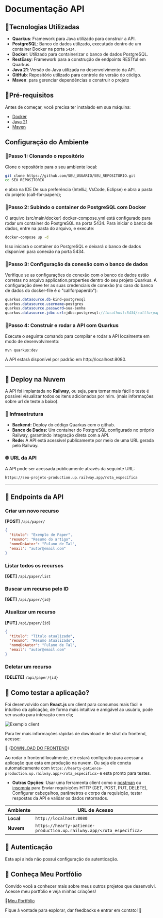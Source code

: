 # Documentação API 

## 📌Tecnologias Utilizadas
- **Quarkus**: Framework para Java utilizado para construir a API.
- **PostgreSQL**: Banco de dados utilizado, executado dentro de um container Docker na porta `5434`.
- **Docker**: Utilizado para containerizar o banco de dados PostgreSQL.
- **RestEasy**: Framework para a construção de endpoints RESTful em Quarkus.
- **Java 21**: Versão do Java utilizada no desenvolvimento da API.
- **GitHub**: Repositório utilizado para controle de versão do código.
- **Maven**: para gerenciar dependências e construir o projeto

## 📌Pré-requisitos

Antes de começar, você precisa ter instalado em sua máquina:
- [Docker](https://www.docker.com/products/docker-desktop)
- [Java 21](https://jdk.java.net/21/)
- [Maven](https://maven.apache.org/install.html)

## Configuração do Ambiente

### 📌Passo 1: Clonando o repositório

Clone o repositório para o seu ambiente local:

```bash
git clone https://github.com/SEU_USUARIO/SEU_REPOSITORIO.git
cd SEU_REPOSITORIO
```
e abra na IDE De sua preferência (IntelliJ, VsCode, Eclipse) e abra a pasta do projeto (call-for-papers);

### 📌Passo 2: Subindo o container do PostgreSQL com Docker
O arquivo (src/main/docker) docker-compose.yml está configurado para rodar um container do PostgreSQL na porta 5434. Para iniciar o banco de dados, entre na pasta do arquivo, e execute:

``` bash
docker-compose up -d
```
Isso iniciará o container do PostgreSQL e deixará o banco de dados disponível para conexão na porta 5434.

### 📌Passo 3: Configuração da conexão com o banco de dados
Verifique se as configurações de conexão com o banco de dados estão corretas no arquivo application.properties dentro do seu projeto Quarkus. A configuração deve ter as suas credenciais de conexão (no caso do banco de dados do docker-file é o "callforpaperdb"):

``` java
quarkus.datasource.db-kind=postgresql
quarkus.datasource.username=postgres
quarkus.datasource.password=sua-senha
quarkus.datasource.jdbc.url=jdbc:postgresql://localhost:5434/callforpaperdb
``` 

### 📌Passo 4: Construir e rodar a API com Quarkus
Execute o seguinte comando para compilar e rodar a API localmente em modo de desenvolvimento:

``` bash
mvn quarkus:dev
```
A API estará disponível por padrão em http://localhost:8080.

---

## 📌 Deploy na Nuvem  
A API foi implantada no **Railway**, ou seja, para tornar mais fácil o teste é possível visualizar todos os itens adicionados por mim. (mais informações sobre url de teste a baixo).

### 🚀 Infraestrutura
- **Backend:** Deploy do código Quarkus com o github.
- **Banco de Dados:** Um container do PostgreSQL configurado no próprio Railway, garantindo integração direta com a API.
- **Rede:** A API está acessível publicamente por meio de uma URL gerada pelo Railway.

### 🌐 URL da API
A API pode ser acessada publicamente através da seguinte URL:

```
https://seu-projeto-production.up.railway.app/rota_específica
```
---
## 📌 Endpoints da API  
### Criar um novo recurso  
**[POST]** `/api/paper/`  
```json
{
  "titulo": "Exemplo de Paper",
  "resumo": "Resumo do artigo",
  "nomeDoAutor": "Fulano de Tal",
  "email": "autor@email.com"
}
```

###  Listar todos os recursos  
**[GET]** `/api/paper/list`  

###  Buscar um recurso pelo ID  
**[GET]** `/api/paper/{id}`  

###  Atualizar um recurso  
**[PUT]** `/api/paper/{id}`  
```json
{
  "titulo": "Título atualizado",
  "resumo": "Resumo atualizado",
  "nomeDoAutor": "Fulano de Tal",
  "email": "autor@email.com"
}
```

###  Deletar um recurso  
**[DELETE]** `/api/paper/{id}`  

## 📌 Como testar a aplicação?
Foi desenvolvido com **React.js** um client para consumos mais fácil e intuitivo da aplicação, de forma mais intuitiva e amigável ao usuário, pode ser usado para interação com ela;

![Exemplo client](https://github.com/user-attachments/assets/cfc005cd-504a-4a66-bae7-0a9df34a785a)

Para ter mais informações rápidas de download e de strat do frontend, acesse:

🔗 ([DOWNLOAD DO FRONTEND](https://github.com/phedrohenrick/reactJS_desafioCFP_client))

Ao rodar o frontend localmente, ele estará configrado para acessar a aplicação que esta em produção na nuvem. Ou seja ele concta automaticamente com  `https://hearty-patience-production.up.railway.app/<rota_especifica>` e esta pronto para testes.

- **Outras Opções**:
 Usar uma ferramenta client como o [postman](https://www.postman.com/) ou [insomnia](https://insomnia.rest/) para Enviar requisições HTTP (GET, POST, PUT, DELETE), Configurar cabeçalhos, parâmetros e corpo da requisição, testar respostas da API e validar os dados retornados.


| Ambiente  | URL de Acesso                        |
|-----------|--------------------------------------|
| **Local** | `http://localhost:8080`             |
| **Nuvem** | `https://hearty-patience-production.up.railway.app/<rota_especifica>` |


## 📌 Autenticação 
Esta api ainda não possui configuração de autenticação.

## 🌟 Conheça Meu Portfólio

Convido você a conhecer mais sobre meus  outros projetos que desenvolvi. Acesse meu portfólio e veja minhas criações!

🔗[Meu Portfólio](https://www.phedrohenrick-portifolio.com.br/)

Fique à vontade para explorar, dar feedbacks e entrar em contato! 🚀
